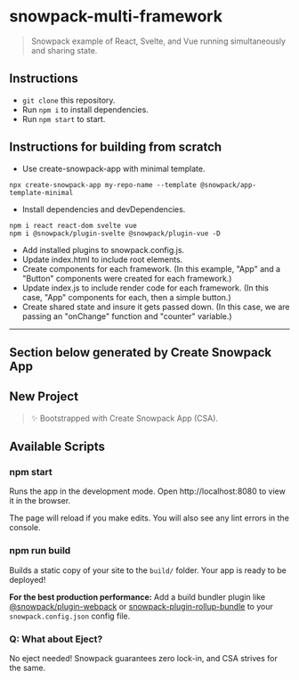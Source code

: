 # snowpack-multi-framework

> Snowpack example of React, Svelte, and Vue running simultaneously and sharing state.

## Instructions

- `git clone` this repository.
- Run `npm i` to install dependencies.
- Run `npm start` to start.

## Instructions for building from scratch

- Use create-snowpack-app with minimal template.

```
npx create-snowpack-app my-repo-name --template @snowpack/app-template-minimal
```

- Install dependencies and devDependencies.

```
npm i react react-dom svelte vue
npm i @snowpack/plugin-svelte @snowpack/plugin-vue -D
```

- Add installed plugins to snowpack.config.js.
- Update index.html to include root elements.
- Create components for each framework. (In this example, "App" and a "Button" components were created for each framework.)
- Update index.js to include render code for each framework. (In this case, "App" components for each, then a simple button.)
- Create shared state and insure it gets passed down. (In this case, we are passing an "onChange" function and "counter" variable.)

---

## Section below generated by Create Snowpack App

## New Project

> ✨ Bootstrapped with Create Snowpack App (CSA).

## Available Scripts

### npm start

Runs the app in the development mode.
Open http://localhost:8080 to view it in the browser.

The page will reload if you make edits.
You will also see any lint errors in the console.

### npm run build

Builds a static copy of your site to the `build/` folder.
Your app is ready to be deployed!

**For the best production performance:** Add a build bundler plugin like [@snowpack/plugin-webpack](https://github.com/snowpackjs/snowpack/tree/main/plugins/plugin-webpack) or [snowpack-plugin-rollup-bundle](https://github.com/ParamagicDev/snowpack-plugin-rollup-bundle) to your `snowpack.config.json` config file.

### Q: What about Eject?

No eject needed! Snowpack guarantees zero lock-in, and CSA strives for the same.
